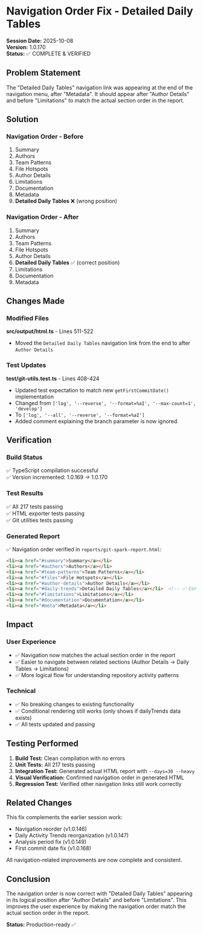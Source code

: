 # Navigation Order Fix - Detailed Daily Tables

**Session Date:** 2025-10-08  
**Version:** 1.0.170  
**Status:** ✅ COMPLETE & VERIFIED

## Problem Statement

The "Detailed Daily Tables" navigation link was appearing at the end of the navigation menu, after "Metadata". It should appear after "Author Details" and before "Limitations" to match the actual section order in the report.

## Solution

### Navigation Order - Before

1. Summary
2. Authors
3. Team Patterns
4. File Hotspots
5. Author Details
6. Limitations
7. Documentation
8. Metadata
9. **Detailed Daily Tables** ❌ (wrong position)

### Navigation Order - After

1. Summary
2. Authors
3. Team Patterns
4. File Hotspots
5. Author Details
6. **Detailed Daily Tables** ✅ (correct position)
7. Limitations
8. Documentation
9. Metadata

## Changes Made

### Modified Files

**src/output/html.ts** - Lines 511-522

- Moved the `Detailed Daily Tables` navigation link from the end to after `Author Details`

### Test Updates

**test/git-utils.test.ts** - Lines 408-424

- Updated test expectation to match new `getFirstCommitDate()` implementation
- Changed from `['log', '--reverse', '--format=%aI', '--max-count=1', 'develop']`
- To `['log', '--all', '--reverse', '--format=%aI']`
- Added comment explaining the branch parameter is now ignored

## Verification

### Build Status

✅ TypeScript compilation successful  
✅ Version incremented: 1.0.169 → 1.0.170

### Test Results

✅ All 217 tests passing  
✅ HTML exporter tests passing  
✅ Git utilities tests passing

### Generated Report

✅ Navigation order verified in `reports/git-spark-report.html`:

```html
<li><a href="#summary">Summary</a></li>
<li><a href="#authors">Authors</a></li>
<li><a href="#team-patterns">Team Patterns</a></li>
<li><a href="#files">File Hotspots</a></li>
<li><a href="#author-details">Author Details</a></li>
<li><a href="#daily-trends">Detailed Daily Tables</a></li>  <!-- ✅ Correct position -->
<li><a href="#limitations">Limitations</a></li>
<li><a href="#documentation">Documentation</a></li>
<li><a href="#meta">Metadata</a></li>
```

## Impact

### User Experience

- ✅ Navigation now matches the actual section order in the report
- ✅ Easier to navigate between related sections (Author Details → Daily Tables → Limitations)
- ✅ More logical flow for understanding repository activity patterns

### Technical

- ✅ No breaking changes to existing functionality
- ✅ Conditional rendering still works (only shows if dailyTrends data exists)
- ✅ All tests updated and passing

## Testing Performed

1. **Build Test:** Clean compilation with no errors
2. **Unit Tests:** All 217 tests passing
3. **Integration Test:** Generated actual HTML report with `--days=30 --heavy`
4. **Visual Verification:** Confirmed navigation order in generated HTML
5. **Regression Test:** Verified other navigation links still work correctly

## Related Changes

This fix complements the earlier session work:

- Navigation reorder (v1.0.146)
- Daily Activity Trends reorganization (v1.0.147)
- Analysis period fix (v1.0.149)
- First commit date fix (v1.0.168)

All navigation-related improvements are now complete and consistent.

## Conclusion

The navigation order is now correct with "Detailed Daily Tables" appearing in its logical position after "Author Details" and before "Limitations". This improves the user experience by making the navigation order match the actual section order in the report.

**Status:** Production-ready ✅

